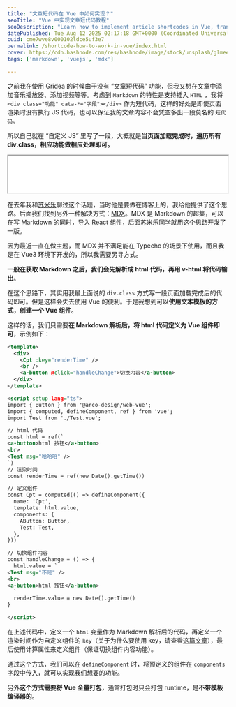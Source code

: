 ```yaml
---
title: "文章短代码在 Vue 中如何实现？"
seoTitle: "Vue 中实现文章短代码教程"
seoDescription: "Learn how to implement article shortcodes in Vue, transforming Markdown to HTML, and creating Vue components for dynamic content insertion"
datePublished: Tue Aug 12 2025 02:17:18 GMT+0000 (Coordinated Universal Time)
cuid: cme7wve8v000102ldce5uf3e7
permalink: /shortcode-how-to-work-in-vue/index.html
cover: https://cdn.hashnode.com/res/hashnode/image/stock/unsplash/glmeeU0zabw/upload/c7956719f79c723875508826bf5527ba.jpeg
tags: ['markdown', 'vuejs', 'mdx']

---
```


之前我在使用 Gridea 的时候由于没有 “文章短代码” 功能，但我又想在文章中添加音乐播放器、添加视频等等。考虑到 `Markdown` 的特性是支持插入 `HTML` ，我将 `<div class="功能" data-*="字段"></div>` 作为短代码，这样的好处是即使页面渲染时没有执行 JS 代码，也可以保证我的文章内容不会凭空多出一段莫名的 `短代码`。

所以自己就在 “自定义 JS” 里写了一段，大概就是**当页面加载完成时，遍历所有 div.class，相应功能做相应处理即可。**

<iframe width="100%" height="86" src="//music.163.com/outchain/player?type=2&amp;id=2715051255&amp;auto=1&amp;height=66"></iframe>

在去年我和[苏米乐](https://sumiler.com)聊过这个话题，当时他是要做在博客上的，我给他提供了这个思路。后面我们找到另外一种解决方式：[MDX](https://mdxjs.com/)。MDX 是 Markdown 的超集，可以在写 Markdown 的同时，导入 React 组件，后面苏米乐同学就用这个思路开发了一版。

因为最近一直在做主题，而 MDX 并不满足能在 Typecho 的场景下使用，而且我是在 Vue3 环境下开发的，所以我需要另寻方式。

**一般在获取 Markdown 之后，我们会先解析成 html 代码，再用 v-html 将代码输出**。

在这个思路下，其实用我最上面说的 `div.class` 方式写一段页面加载完成后的代码即可。但是这样会失去使用 Vue 的便利。于是我想到可以**使用文本模板的方式，创建一个 Vue 组件**。

这样的话，我们只需要**在 Markdown 解析后，将 html 代码定义为 Vue 组件即可**，示例如下：

```xml
<template>
  <div>
    <Cpt :key="renderTime" />
    <br />
    <a-button @click="handleChange">切换内容</a-button>
  </div>
</template>

<script setup lang="ts">
import { Button } from '@arco-design/web-vue';
import { computed, defineComponent, ref } from 'vue';
import Test from './Test.vue';

// html 代码
const html = ref(`
<a-button>html 按钮</a-button>
<br>
<Test msg="哈哈哈" />
`)
// 渲染时间
const renderTime = ref(new Date().getTime())

// 定义组件
const Cpt = computed(() => defineComponent({
  name: 'Cpt',
  template: html.value,
  components: {
    AButton: Button,
    Test: Test,
  },
}))

// 切换组件内容
const handleChange = () => {
  html.value = `
<Test msg="不是" />
<br>
<a-button>html 按钮</a-button>
  `
  renderTime.value = new Date().getTime()
}

</script>
```

在上述代码中，定义一个 `html` 变量作为 Markdown 解析后的代码，再定义一个渲染时间作为自定义组件的 `key`（关于为什么要使用 key，请查看[这篇文章](https://blog.200011.net/vue3-auto-update-component)），最后使用计算属性来定义组件（保证切换组件内容功能）。

通过这个方式，我们可以在 `defineComponent` 时，将预定义的组件在 `components` 字段中传入，就可以实现我们想要的功能。

另外**这个方式需要将 Vue 全量打包**，通常打包时只会打包 runtime，是**不带模板编译器的**。